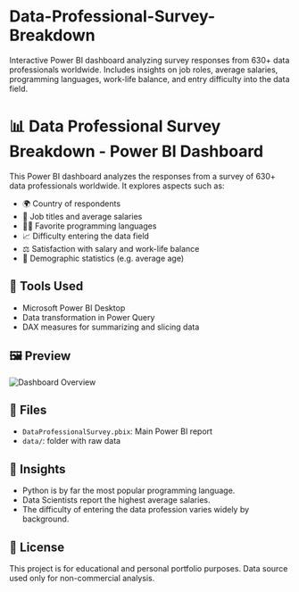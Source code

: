 # Data-Professional-Survey-Breakdown
Interactive Power BI dashboard analyzing survey responses from 630+ data professionals worldwide. Includes insights on job roles, average salaries, programming languages, work-life balance, and entry difficulty into the data field.

# 📊 Data Professional Survey Breakdown - Power BI Dashboard

This Power BI dashboard analyzes the responses from a survey of 630+ data professionals worldwide. It explores aspects such as:

- 🌍 Country of respondents
- 💼 Job titles and average salaries
- 👩‍💻 Favorite programming languages
- 📈 Difficulty entering the data field
- ⚖️ Satisfaction with salary and work-life balance
- 🧠 Demographic statistics (e.g. average age)

## 🔧 Tools Used
- Microsoft Power BI Desktop
- Data transformation in Power Query
- DAX measures for summarizing and slicing data

## 🖼️ Preview

![Dashboard Overview](images/dashboard-preview.png)

## 📁 Files
- `DataProfessionalSurvey.pbix`: Main Power BI report
- `data/`: folder with raw data 

## 📌 Insights
- Python is by far the most popular programming language.
- Data Scientists report the highest average salaries.
- The difficulty of entering the data profession varies widely by background.

## 📜 License
This project is for educational and personal portfolio purposes. Data source used only for non-commercial analysis.
